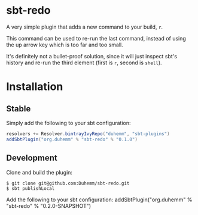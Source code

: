 # sbt-redo

A very simple plugin that adds a new command to your build, `r`.

This command can be used to re-run the last command, instead of using the up arrow key
which is too far and too small.

It's definitely not a bullet-proof solution, since it will just inspect sbt's history and
re-run the third element (first is `r`, second is `shell`).

# Installation

## Stable

Simply add the following to your sbt configuration:

```scala
resolvers += Resolver.bintrayIvyRepo("duhemm", "sbt-plugins")
addSbtPlugin("org.duhemm" % "sbt-redo" % "0.1.0")
```

## Development

Clone and build the plugin:

```
$ git clone git@github.com:Duhemm/sbt-redo.git
$ sbt publishLocal
```

Add the following to your sbt configuration:
addSbtPlugin("org.duhemm" % "sbt-redo" % "0.2.0-SNAPSHOT")

